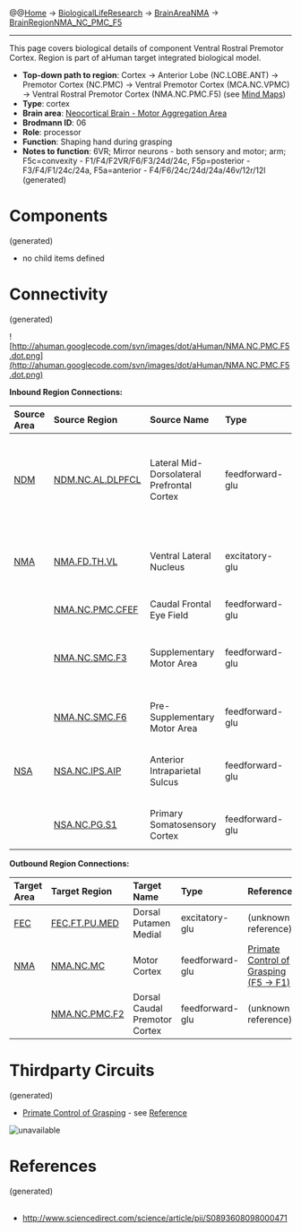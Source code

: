 @@[Home](Home.md) -> [BiologicalLifeResearch](BiologicalLifeResearch.md) -> [BrainAreaNMA](BrainAreaNMA.md) -> [BrainRegionNMA\_NC\_PMC\_F5](BrainRegionNMA_NC_PMC_F5.md)

---


This page covers biological details of component Ventral Rostral Premotor Cortex.
Region is part of aHuman target integrated biological model.

  * **Top-down path to region**: Cortex -> Anterior Lobe (NC.LOBE.ANT) -> Premotor Cortex (NC.PMC) -> Ventral Premotor Cortex (MCA.NC.VPMC) -> Ventral Rostral Premotor Cortex (NMA.NC.PMC.F5) (see [Mind Maps](OverallMindMaps.md))
  * **Type**: cortex
  * **Brain area**: [Neocortical Brain - Motor Aggregation Area](BrainAreaNMA.md)
  * **Brodmann ID**: 06
  * **Role**: processor
  * **Function**: Shaping hand during grasping
  * **Notes to function**: 6VR; Mirror neurons - both sensory and motor; arm; F5c=convexity - F1/F4/F2VR/F6/F3/24d/24c, F5p=posterior - F3/F4/F1/24c/24a, F5a=anterior - F4/F6/24c/24d/24a/46v/12r/12l
(generated)
# Components #
(generated)


  * no child items defined

# Connectivity #
(generated)


![http://ahuman.googlecode.com/svn/images/dot/aHuman/NMA.NC.PMC.F5.dot.png](http://ahuman.googlecode.com/svn/images/dot/aHuman/NMA.NC.PMC.F5.dot.png)

**Inbound Region Connections:**

| **Source Area** | **Source Region** | **Source Name** | **Type** | **Reference** |
|:----------------|:------------------|:----------------|:---------|:--------------|
| [NDM](BrainAreaNDM.md) | [NDM.NC.AL.DLPFCL](BrainRegionNDM_NC_AL_DLPFCL.md) | Lateral Mid-Dorsolateral Prefrontal Cortex | feedforward-glu | [Prefrontal Cortex (PFC) in motor behavior (LPFC -> PMC, abstract)](https://www.google.ru/search?hl=rutbo=ptbm=bksq=isbn:0080887988) |
| [NMA](BrainAreaNMA.md) | [NMA.FD.TH.VL](BrainRegionNMA_FD_TH_VL.md) | Ventral Lateral Nucleus | excitatory-glu | [Basal Ganglia Activity (VLo -> PMC, abstract)](http://thebrain.mcgill.ca/flash/a/a_06/a_06_cr/a_06_cr_mou/a_06_cr_mou.html) |
|                 | [NMA.NC.PMC.CFEF](BrainRegionNMA_NC_PMC_CFEF.md) | Caudal Frontal Eye Field | feedforward-glu | (unknown reference) |
|                 | [NMA.NC.SMC.F3](BrainRegionNMA_NC_SMC_F3.md) | Supplementary Motor Area | feedforward-glu | [3 Visual Cortex Paths (pre-SMA -> vPM, abstract)](http://ahuman.googlecode.com/svn/research/articles/Biological/2008-dorsal-stream.pdf) |
|                 | [NMA.NC.SMC.F6](BrainRegionNMA_NC_SMC_F6.md) | Pre-Supplementary Motor Area | feedforward-glu | [Primate Control of Grasping (F6 -> F5)](http://www.sciencedirect.com/science/article/pii/S0893608098000471) |
| [NSA](BrainAreaNSA.md) | [NSA.NC.IPS.AIP](BrainRegionNSA_NC_IPS_AIP.md) | Anterior Intraparietal Sulcus | feedforward-glu | [Primate Control of Grasping (AIP -> F5)](http://www.sciencedirect.com/science/article/pii/S0893608098000471) |
|                 | [NSA.NC.PG.S1](BrainRegionNSA_NC_PG_S1.md) | Primary Somatosensory Cortex | feedforward-glu | [Primate Control of Grasping (S2 -> F5)](http://www.sciencedirect.com/science/article/pii/S0893608098000471) |

**Outbound Region Connections:**

| **Target Area** | **Target Region** | **Target Name** | **Type** | **Reference** |
|:----------------|:------------------|:----------------|:---------|:--------------|
| [FEC](BrainAreaFEC.md) | [FEC.FT.PU.MED](BrainRegionFEC_FT_PU_MED.md) | Dorsal Putamen Medial | excitatory-glu | (unknown reference) |
| [NMA](BrainAreaNMA.md) | [NMA.NC.MC](BrainRegionNMA_NC_MC.md) | Motor Cortex    | feedforward-glu | [Primate Control of Grasping (F5 -> F1)](http://www.sciencedirect.com/science/article/pii/S0893608098000471) |
|                 | [NMA.NC.PMC.F2](BrainRegionNMA_NC_PMC_F2.md) | Dorsal Caudal Premotor Cortex | feedforward-glu | (unknown reference) |

# Thirdparty Circuits #
(generated)

  * [Primate Control of Grasping](http://ars.els-cdn.com/content/image/1-s2.0-S0893608098000471-gr6.gif) - see [Reference](http://www.sciencedirect.com/science/article/pii/S0893608098000471)

<img src='http://ars.els-cdn.com/content/image/1-s2.0-S0893608098000471-gr6.gif' alt='unavailable'>


<h1>References</h1>
(generated)<br>
<br>
<ul><li><a href='http://www.sciencedirect.com/science/article/pii/S0893608098000471'>http://www.sciencedirect.com/science/article/pii/S0893608098000471</a></li></ul>
